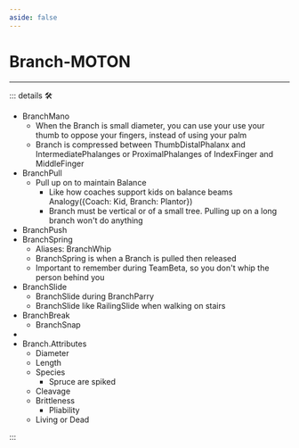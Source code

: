 ```yaml
---
aside: false
---
```

# Branch-MOTON

---

<!-- =================================================== -->
<!-- =================================================== -->
<!-- =================================================== -->
<!-- =================================================== -->
<!-- =================================================== -->
::: details 🛠

- BranchMano
    - When the Branch is small diameter, you can use your use your thumb to oppose your fingers, instead of using your palm
    - Branch is compressed between ThumbDistalPhalanx and IntermediatePhalanges or ProximalPhalanges of IndexFinger and MiddleFinger
- BranchPull
    - Pull up on to maintain Balance
        - Like how coaches support kids on balance beams Analogy({Coach: Kid, Branch: Plantor})
        - Branch must be vertical or of a small tree. Pulling up on a long branch won't do anything
- BranchPush
- BranchSpring
    - Aliases: BranchWhip
    - BranchSpring is when a Branch is pulled then released
    - Important to remember during TeamBeta, so you don't whip the person behind you
- BranchSlide
    - BranchSlide during BranchParry
    - BranchSlide like RailingSlide when walking on stairs
- BranchBreak
    - BranchSnap
-
- Branch.Attributes
    - Diameter
    - Length
    - Species
        - Spruce are spiked
    - Cleavage
    - Brittleness
        - Pliability
    - Living or Dead

:::
